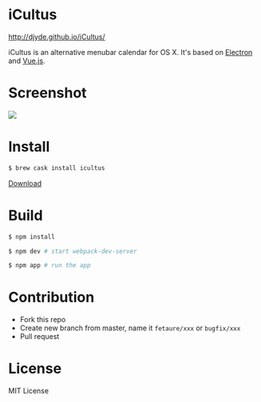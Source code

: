 # iCultus

http://djyde.github.io/iCultus/

iCultus is an alternative menubar calendar for OS X. It's based on [Electron](http://electron.atom.io) and [Vue.js](http://vuejs.org).

# Screenshot

![](http://ww4.sinaimg.cn/large/62580dd9gw1exroxdo8kcj207w083jrx.jpg)

# Install

```bash
$ brew cask install icultus
```

[Download](https://github.com/djyde/iCultus/releases)

# Build

```bash
$ npm install 

$ npm dev # start webpack-dev-server

$ npm app # run the app
```

# Contribution

- Fork this repo
- Create new branch from master, name it `fetaure/xxx` or `bugfix/xxx`
- Pull request

# License

MIT License